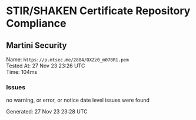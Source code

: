 # STIR/SHAKEN Certificate Repository Compliance

## Martini Security

Name: `https://p.mtsec.me/2884/OXZz0_m07BR1.pem`\
Tested At: 27 Nov 23 23:26 UTC\
Time: 104ms

### Issues

no warning, or error, or notice date level issues were found

Generated: 27 Nov 23 23:28 UTC